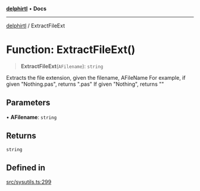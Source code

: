 [**delphirtl**](../README.md) • **Docs**

***

[delphirtl](../globals.md) / ExtractFileExt

# Function: ExtractFileExt()

> **ExtractFileExt**(`AFilename`): `string`

Extracts the file extension, given the filename, AFileName
For example, if given "Nothing.pas", returns ".pas"
If given "Nothing", returns ""

## Parameters

• **AFilename**: `string`

## Returns

`string`

## Defined in

[src/sysutils.ts:299](https://github.com/chuacw/delphirtl/blob/05c2ea653decdb53a49ed6866b6aa0d956ef8b01/src/sysutils.ts#L299)
